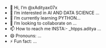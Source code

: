 - 👋 Hi, I’m @xAdityax07x
- 👀 I’m interested in AI AND DATA SCIENCE ...
- 🌱 I’m currently learning PYTHON...
- 💞️ I’m looking to collaborate on ...
- 📫 How to reach me INSTA:- _htpps.aditya ...
- 😄 Pronouns: ...
- ⚡ Fun fact: ...

<!---
xAdityax07x/xAdityax07x is a ✨ special ✨ repository because its `README.md` (this file) appears on your GitHub profile.
You can click the Preview link to take a look at your changes.
--->
